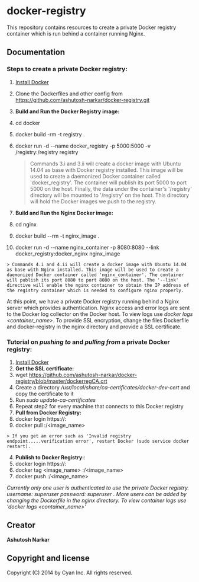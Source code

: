 docker-registry
===============

This repository contains resources to create a private Docker registry container which is run behind a container running Nginx.

Documentation
--------------
### Steps to create a private Docker registry:

1. [Install Docker](https://docs.docker.com/installation/#installation)
2. Clone the Dockerfiles and other config from https://github.com/ashutosh-narkar/docker-registry.git
3. **Build and Run the Docker Registry image:**
  1. cd docker
  2. docker build -rm -t registry .
  3. docker run -d --name docker_registry -p 5000:5000 -v /registry:/registry registry

     > Commands 3.i and 3.ii will create a docker image with Ubuntu 14.04 as base with Docker registry installed. This image will be used to create a daemonized Docker container called 'docker_registry'. The container will publish its port 5000 to port 5000 on the host. Finally, the data under the container's '/registry' directory will be mounted to '/registry' on the host. This directory will hold the Docker images we push to the registry.

4. **Build and Run the Nginx Docker image:**
  1. cd nginx
  2. docker build --rm -t nginx_image .
  3. docker run -d --name nginx_container -p 8080:8080 --link docker_registry:docker_nginx nginx_image

    > Commands 4.i and 4.ii will create a docker image with Ubuntu 14.04 as base with Nginx installed. This image will be used to create a daemonized Docker container called 'nginx_container'. The container will publish its port 8080 to port 8080 on the host. The '--link' directive will enable the nginx container to obtain the IP address of the registry container which is needed to configure nginx properly. 
At this point, we have a private Docker registry running behind a Nginx server which provides authentication.  Nginx access and error logs are sent to the Docker log collector on the Docker host. To view logs use *docker logs <container_name>*.
To provide SSL encryption, change the files  Dockerfile and docker-registry in the nginx directory and provide a SSL certificate.


### Tutorial on *pushing to* and *pulling from* a private Docker registry:

1. [Install Docker](https://docs.docker.com/installation/#installation)
2. **Get the SSL certificate:**
  1. wget https://github.com/ashutosh-narkar/docker-registry/blob/master/dockerregCA.crt
  2. Create a directory */usr/local/share/ca-certificates/docker-dev-cert* and copy the certificate to it
  3. Run *sudo update-ca-certificates*
  4. Repeat step2 for every machine that connects to this Docker registry
3. **Pull from Docker Registry:**
  1. docker login https://<host>:<port>
  2. docker pull <host>:<port>/<image_name>

    > If you get an error such as 'Invalid registry endpoint.....verification error', restart Docker (sudo service docker restart).

4. **Publish to Docker Registry:**:
  1. docker login https://<host>:<port>
  2. docker tag <image_name> <host>:<port>/<image_name>
  3. docker push <host>:<port>/<image_name>

*Currently only one user is authenticated to use the private Docker registry. username: superuser password: superuser . More users can be added by changing the Dockerfile in the nginx directory. To view container logs use 'docker logs <container_name>'*

Creator
--------
**Ashutosh Narkar**

Copyright and license
---------------------
Copyright (C) 2014 by Cyan Inc. All rights reserved.
